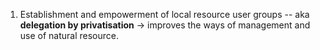 1. Establishment and empowerment of local resource user groups -- aka **delegation by privatisation** -> improves the ways of management and use of natural resource.